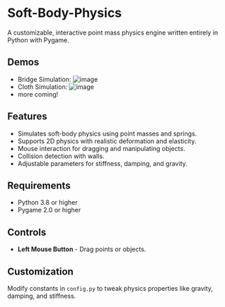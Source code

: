 # Soft-Body-Physics  
A customizable, interactive point mass physics engine written entirely in Python with Pygame.  

## Demos
- Bridge Simulation: ![image](https://github.com/user-attachments/assets/140c60e8-93c8-41bb-8913-ae61422eca76)
- Cloth Simulation: ![image](https://github.com/user-attachments/assets/9328d28c-f2b9-4b98-bee9-b616525de6df)
- more coming!

## Features  
- Simulates soft-body physics using point masses and springs.  
- Supports 2D physics with realistic deformation and elasticity.  
- Mouse interaction for dragging and manipulating objects.  
- Collision detection with walls. 
- Adjustable parameters for stiffness, damping, and gravity.  

## Requirements  
- Python 3.8 or higher  
- Pygame 2.0 or higher  

## Controls  
- **Left Mouse Button** - Drag points or objects.

## Customization  
Modify constants in `config.py` to tweak physics properties like gravity, damping, and stiffness.  
